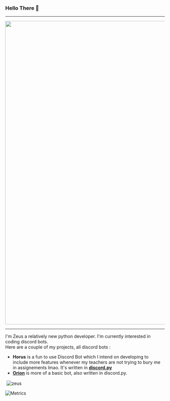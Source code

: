 ### Hello There 👋

---

<p align="center">
   <img src="https://cdn.discordapp.com/attachments/825980018794299463/894977404903239710/banner.gif" width="960px"/>
</p>

---

I'm Zeus a relatively new python developer. I'm currently interested in coding discord bots.   
Here are a couple of my projects, all discord bots :
 - **Horus** is a fun to use Discord Bot which I intend on developing to include more features whenever my teachers are not trying to bury me in assignements lmao. It's written in **[discord.py](https://github.com/Rapptz/discord.py)**
 - **[Orion](https://github.com/Zeus432/Orion)** is more of a basic bot, also written in discord.py.
 
 
 <p>&nbsp;<img align="center" src="https://github-readme-stats.vercel.app/api/?username=zeus432&show_icons=true&locale=en&theme=radical" alt="zeus" /></p>

![Metrics](https://metrics.lecoq.io/Zeus432?template=classic&isocalendar=1&lines=1&isocalendar.duration=half-year&config.timezone=Asia%2FCalcutta)
